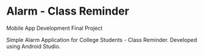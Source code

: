# Alarm - Class Reminder 
Mobile App Development Final Project

Simple Alarm Application for College Students - Class Reminder. 
Developed using Android Studio. 
